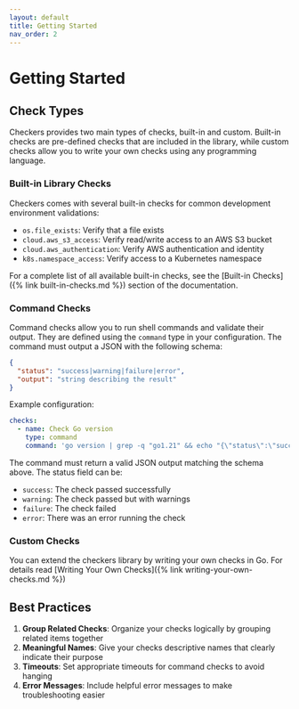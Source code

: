 ```yaml
---
layout: default
title: Getting Started
nav_order: 2
---
```


# Getting Started

## Check Types

Checkers provides two main types of checks, built-in and custom. Built-in checks
are pre-defined checks that are included in the library, while custom checks
allow you to write your own checks using any programming language.

### Built-in Library Checks

Checkers comes with several built-in checks for common development environment validations:

- `os.file_exists`: Verify that a file exists
- `cloud.aws_s3_access`: Verify read/write access to an AWS S3 bucket
- `cloud.aws_authentication`: Verify AWS authentication and identity
- `k8s.namespace_access`: Verify access to a Kubernetes namespace

For a complete list of all available built-in checks, see the 
[Built-in Checks]({% link built-in-checks.md %}) section of the documentation.

### Command Checks

Command checks allow you to run shell commands and validate their output. They
are defined using the `command` type in your configuration. The command must
output a JSON with the following schema:

```json
{
  "status": "success|warning|failure|error",
  "output": "string describing the result"
}
```

Example configuration:

```yaml
checks:
  - name: Check Go version
    type: command
    command: 'go version | grep -q "go1.21" && echo "{\"status\":\"success\",\"output\":\"Go 1.21 is installed\"}" || echo "{\"status\":\"failure\",\"output\":\"Wrong Go version\"}"'
```

The command must return a valid JSON output matching the schema above. The status field can be:

- `success`: The check passed successfully
- `warning`: The check passed but with warnings
- `failure`: The check failed
- `error`: There was an error running the check

### Custom Checks

You can extend the checkers library by writing your own checks in Go. For details read
[Writing Your Own Checks]({% link writing-your-own-checks.md %})

## Best Practices

1. **Group Related Checks**: Organize your checks logically by grouping related items together
2. **Meaningful Names**: Give your checks descriptive names that clearly indicate their purpose
3. **Timeouts**: Set appropriate timeouts for command checks to avoid hanging
4. **Error Messages**: Include helpful error messages to make troubleshooting easier
